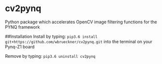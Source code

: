 # cv2pynq
Python package which accelerates OpenCV image filtering functions for the PYNQ framework

##Installation
Install by typing: `pip3.6 install git+https://github.com/wbrueckner/cv2pynq.git` into the terminal on your Pynq-Z1 board 

Remove by typing: `pip3.6 uninstall cv2pynq`